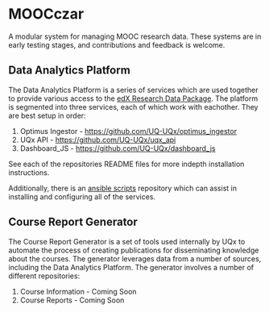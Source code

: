 MOOCczar
========

A modular system for managing MOOC research data.  These systems are in early testing stages, and contributions and feedback is welcome.

Data Analytics Platform
--------

The Data Analytics Platform is a series of services which are used together to provide various access to the <a href="https://edx-wiki.atlassian.net/wiki/display/OA/Research+Data+Package+Details" target="_blank">edX Research Data Package</a>.  The platform is segmented into three services, each of which work with eachother.  They are best setup in order:

1. Optimus Ingestor - https://github.com/UQ-UQx/optimus_ingestor
2. UQx API - https://github.com/UQ-UQx/uqx_api
3. Dashboard_JS - https://github.com/UQ-UQx/dashboard_js

See each of the repositories README files for more indepth installation instructions.

Additionally, there is an <a href="https://github.com/UQ-UQx/uqx_ansible">ansible scripts</a> repository which can assist in installing and configuring all of the services.

Course Report Generator
--------

The Course Report Generator is a set of tools used internally by UQx to automate the process of creating publications for disseminating knowledge about the courses.  The generator leverages data from a number of sources, including the Data Analytics Platform.  The generator involves a number of different repositories:

1. Course Information - Coming Soon
2. Course Reports - Coming Soon
